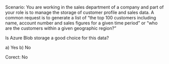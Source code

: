 Scenario: You are working in the sales department of a company and part of your role is to manage the storage of customer profile and sales data. A common request is to generate a list of “the top 100 customers including name, account number and sales figures for a given time period” or “who are the customers within a given geographic region?”

Is Azure Blob storage a good choice for this data?

a) Yes
b) No

Corect: No